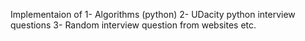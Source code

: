 Implementaion of 
1- Algorithms (python)
2- UDacity python interview questions
3- Random interview question from websites etc.
